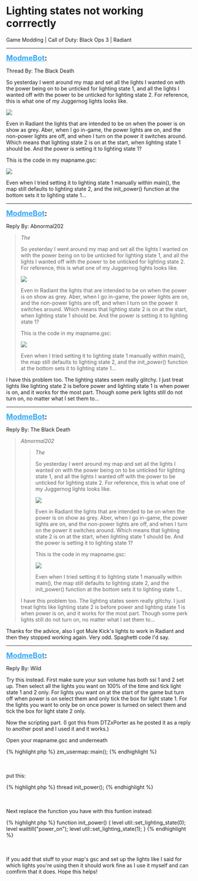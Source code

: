 # Lighting states not working corrrectly
Game Modding | Call of Duty: Black Ops 3 | Radiant

---
<strong style="font-size: 1.4em;"><span style="text-decoration: underline;text-decoration-color: #34a7f9;"><span style="color:#34a7f9;">ModmeBot</span></span>:</strong>

<p>Thread By: The Black Death<br /><p style="text-align:left;">So yesterday I went around my map and set all the lights I wanted on with the power being on to be unticked for lighting state 1, and all the lights I wanted off with the power to be unticked for lighting state 2. For reference, this is what one of my Juggernog lights looks like.</p><p style="text-align:left;"><img style="max-width: 500px;" src="http://i.imgur.com/ikT7GKd.png"></p><p style="text-align:left;">Even in Radiant the lights that are intended to be on when the power is on show as grey. Aber, when I go in-game, the power lights are on, and the non-power lights are off, and when I turn on the power it switches around. Which means that lighting state 2 is on at the start, when lighting state 1 should be. And the power is setting it to lighting state 1?</p><p style="text-align:left;"></p><p style="text-align:left;">This is the code in my mapname.gsc:</p><p style="text-align:left;"><img style="max-width: 500px;" src="http://i.imgur.com/zJt5Ax0.png"></p><p style="text-align:left;">Even when I tried setting it to lighting state 1 manually within main(), the map still defaults to lighting state 2, and the init_power() function at the bottom sets it to lighting state 1...</p></p>

---
<strong style="font-size: 1.4em;"><span style="text-decoration: underline;text-decoration-color: #34a7f9;"><span style="color:#34a7f9;">ModmeBot</span></span>:</strong>

<p>Reply By: Abnormal202<br /><blockquote><em>The</em><p style="text-align:left;">So yesterday I went around my map and set all the lights I wanted on with the power being on to be unticked for lighting state 1, and all the lights I wanted off with the power to be unticked for lighting state 2. For reference, this is what one of my Juggernog lights looks like.</p><p style="text-align:left;"><img style="max-width: 500px;" src="http://i.imgur.com/ikT7GKd.png"></p><p style="text-align:left;">Even in Radiant the lights that are intended to be on when the power is on show as grey. Aber, when I go in-game, the power lights are on, and the non-power lights are off, and when I turn on the power it switches around. Which means that lighting state 2 is on at the start, when lighting state 1 should be. And the power is setting it to lighting state 1?</p><p style="text-align:left;"></p><p style="text-align:left;">This is the code in my mapname.gsc:</p><p style="text-align:left;"><img style="max-width: 500px;" src="http://i.imgur.com/zJt5Ax0.png"></p><p style="text-align:left;">Even when I tried setting it to lighting state 1 manually within main(), the map still defaults to lighting state 2, and the init_power() function at the bottom sets it to lighting state 1...</p></blockquote><p style="text-align:left;">I have this problem too. The lighting states seem really glitchy. I just treat lights like lighting state 2 is before power and lighting state 1 is when power is on, and it works for the most part. Though some perk lights still do not turn on, no matter what I set them to...</p></p>

---
<strong style="font-size: 1.4em;"><span style="text-decoration: underline;text-decoration-color: #34a7f9;"><span style="color:#34a7f9;">ModmeBot</span></span>:</strong>

<p>Reply By: The Black Death<br /><blockquote><em>Abnormal202</em><blockquote><em>The</em><p style="text-align:left;">So yesterday I went around my map and set all the lights I wanted on with the power being on to be unticked for lighting state 1, and all the lights I wanted off with the power to be unticked for lighting state 2. For reference, this is what one of my Juggernog lights looks like.</p><p style="text-align:left;"><img style="max-width: 500px;" src="http://i.imgur.com/ikT7GKd.png"></p><p style="text-align:left;">Even in Radiant the lights that are intended to be on when the power is on show as grey. Aber, when I go in-game, the power lights are on, and the non-power lights are off, and when I turn on the power it switches around. Which means that lighting state 2 is on at the start, when lighting state 1 should be. And the power is setting it to lighting state 1?</p><p style="text-align:left;"></p><p style="text-align:left;">This is the code in my mapname.gsc:</p><p style="text-align:left;"><img style="max-width: 500px;" src="http://i.imgur.com/zJt5Ax0.png"></p><p style="text-align:left;">Even when I tried setting it to lighting state 1 manually within main(), the map still defaults to lighting state 2, and the init_power() function at the bottom sets it to lighting state 1...</p></blockquote><p style="text-align:left;">I have this problem too. The lighting states seem really glitchy. I just treat lights like lighting state 2 is before power and lighting state 1 is when power is on, and it works for the most part. Though some perk lights still do not turn on, no matter what I set them to...</p></blockquote><p style="text-align:left;">Thanks for the advice, also I got Mule Kick&#39;s lights to work in Radiant and then they stopped working again. Very odd. Spaghetti code I&#39;d say.</p></p>

---
<strong style="font-size: 1.4em;"><span style="text-decoration: underline;text-decoration-color: #34a7f9;"><span style="color:#34a7f9;">ModmeBot</span></span>:</strong>

<p>Reply By: Wild<br /><p style="text-align:left;">Try this instead. First make sure your sun volume has both ssi 1 and 2 set up. Then select all the lights you want on 100% of the time and tick light state 1 and 2 only. For lights you want on at the start of the game but turn off when power is on select them and only tick the box for light state 1. For the lights you want to only be on once power is turned on select them and tick the box for light state 2 only.</p><p style="text-align:left;"></p><p style="text-align:left;">Now the scripting part. (I got this from DTZxPorter as he posted it as a reply to another post and I used it and it works.)</p><p style="text-align:left;"></p><p style="text-align:left;">Open your mapname.gsc and underneath</p>{% highlight php %}
zm_usermap::main();
{% endhighlight %}
<br /><br /><br /><p style="text-align:left;">put this:</p>{% highlight php %}
thread init_power();
{% endhighlight %}
<br /><br /><br /><p style="text-align:left;"></p><p style="text-align:left;">Next replace the function you have with this funtion instead:</p>{% highlight php %}
function init_power()
{ 
	level util::set_lighting_state(0);
	level waittill("power_on"); 
	level util::set_lighting_state(1);
}
{% endhighlight %}
<br /><br /><br /><p style="text-align:left;"></p><p style="text-align:left;"></p><p style="text-align:left;">If you add that stuff to your map&#39;s gsc and set up the lights like I said for which lights you&#39;re using then it should work fine as I use it myself and can comfirm that it does. Hope this helps!</p><p style="text-align:left;"></p></p>
